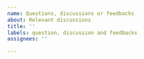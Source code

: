 ```yaml
---
name: Questions, discussions or feedbacks
about: Relevant discussions
title: ''
labels: question, discussion and feedbacks
assignees: ''

---
```



